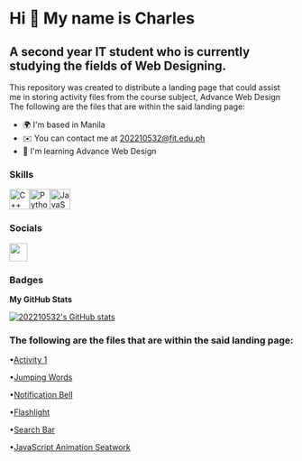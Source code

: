 Hi 👋 My name is Charles
========================
A second year IT student who is currently studying the fields of Web Designing.
---
This repository was created to distribute a landing page that could assist me in storing activity files from the course subject, Advance Web Design The following are the files that are within the said landing page:

* 🌍  I'm based in Manila
* ✉️  You can contact me at [202210532@fit.edu.ph](mailto:202210532@fit.edu.ph)
* 🧠  I'm learning Advance Web Design

### Skills

<p align="left">
<a href="https://docs.microsoft.com/en-us/cpp/?view=msvc-170" target="_blank" rel="noreferrer"><img src="https://raw.githubusercontent.com/danielcranney/readme-generator/main/public/icons/skills/cplusplus-colored.svg" width="36" height="36" alt="C++" /></a><a href="https://www.python.org/" target="_blank" rel="noreferrer"><img src="https://raw.githubusercontent.com/danielcranney/readme-generator/main/public/icons/skills/python-colored.svg" width="36" height="36" alt="Python" /></a><a href="https://developer.mozilla.org/en-US/docs/Web/JavaScript" target="_blank" rel="noreferrer"><img src="https://raw.githubusercontent.com/danielcranney/readme-generator/main/public/icons/skills/javascript-colored.svg" width="36" height="36" alt="JavaScript" /></a>
</p>

### Socials

<p align="left"> <a href="https://www.github.com/202210532" target="_blank" rel="noreferrer"> <picture> <source media="(prefers-color-scheme: dark)" srcset="https://raw.githubusercontent.com/danielcranney/readme-generator/main/public/icons/socials/github-dark.svg" /> <source media="(prefers-color-scheme: light)" srcset="https://raw.githubusercontent.com/danielcranney/readme-generator/main/public/icons/socials/github.svg" /> <img src="https://raw.githubusercontent.com/danielcranney/readme-generator/main/public/icons/socials/github.svg" width="32" height="32" /> </picture> </a>
</p>

### Badges

<b>My GitHub Stats</b>

<a href="http://www.github.com/202210532"><img src="https://github-readme-stats.vercel.app/api?username=202210532&show_icons=true&hide=&count_private=true&title_color=ffffff&text_color=ffffff&icon_color=ffffff&bg_color=1c1917&hide_border=true&show_icons=true" alt="202210532's GitHub stats" /></a>

### The following are the files that are within the said landing page:

•[Activity 1](https://202210532.github.io/202210532/Activity%201%20-%20WEB%20DES%20(LAB)/index.html)

•[Jumping Words](https://202210532.github.io/202210532/Jumping%20Words%20Activity%20-%20WEB%20DES%20(LAB)/index.html)

•[Notification Bell](https://202210532.github.io/202210532/Notification%20Bell%20Activity%20-%20WEB%20DES%20(LAB)/index.html)

•[Flashlight](https://202210532.github.io/202210532/Flashlight%20Activity/index.html)

•[Search Bar](https://202210532.github.io/202210532/Search%20Bar%20Activity%20-%20WEB%20DES%20(LAB)/index.html)

•[JavaScript Animation Seatwork](https://202210532.github.io/202210532/Javascript%20seatwork/index.html)
